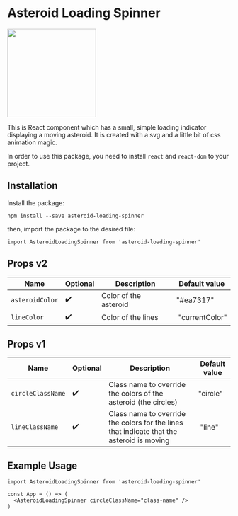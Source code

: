 # Asteroid Loading Spinner

<img src="./assets/asteroid-loading-spinner.gif" alt="" height="200" >

This is React component which has a small, simple loading indicator displaying a moving asteroid. It is created with a svg and a little bit of css animation magic. 

In order to use this package, you need to install `react` and `react-dom` to your project. 

## Installation

Install the package:
```
npm install --save asteroid-loading-spinner
```

then, import the package to the desired file:
```
import AsteroidLoadingSpinner from 'asteroid-loading-spinner'
```

## Props v2

Name | Optional | Description | Default value |
----|---| --- | --- |
`asteroidColor`  | :heavy_check_mark: | Color of the asteroid |"#ea7317" |
`lineColor`  | :heavy_check_mark:  | Color of the lines | "currentColor" |

## Props v1 

Name | Optional | Description | Default value |
----|---| --- | --- |
`circleClassName`  | :heavy_check_mark: | Class name to override the colors of the asteroid (the circles) |"circle" |
`lineClassName`  | :heavy_check_mark:  | Class name to override the colors for the lines that indicate that the asteroid is moving | "line" |

## Example Usage

```react
import AsteroidLoadingSpinner from 'asteroid-loading-spinner'

const App = () => (
  <AsteroidLoadingSpinner circleClassName="class-name" />
)
```

[1]: https://developer.mozilla.org/en-US/docs/Web/CSS/color_value#currentcolor_keyword